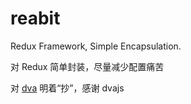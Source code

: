# reabit
Redux Framework, Simple Encapsulation.

对 Redux 简单封装，尽量减少配置痛苦

对 [dva](https://github.com/dvajs/dva) 明着“抄”，感谢 dvajs
